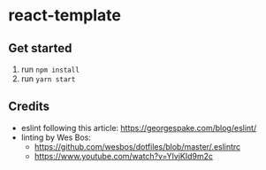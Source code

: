 # react-template

## Get started
1. run `npm install`
2. run `yarn start`

## Credits
- eslint following this article: https://georgespake.com/blog/eslint/
- linting by Wes Bos:
  - https://github.com/wesbos/dotfiles/blob/master/.eslintrc
  - https://www.youtube.com/watch?v=YIvjKId9m2c
